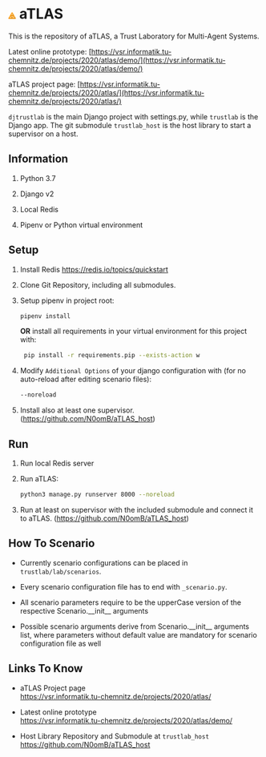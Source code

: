 # <img src="/logos/atlas_orange.svg" alt="aTLAS orange" width="3%" height="3%"> aTLAS

This is the repository of aTLAS, a Trust Laboratory for Multi-Agent Systems.

Latest online prototype: [https://vsr.informatik.tu-chemnitz.de/projects/2020/atlas/demo/](https://vsr.informatik.tu-chemnitz.de/projects/2020/atlas/demo/)

aTLAS project page: [https://vsr.informatik.tu-chemnitz.de/projects/2020/atlas/](https://vsr.informatik.tu-chemnitz.de/projects/2020/atlas/)

`djtrustlab` is the main Django project with settings.py, while `trustlab` is the Django app. The git submodule `trustlab_host` is the host library to start a supervisor on a host.

## Information
1. Python 3.7

2. Django v2

3. Local Redis

4. Pipenv or Python virtual environment

## Setup
1. Install Redis https://redis.io/topics/quickstart

2. Clone Git Repository, including all submodules.

3. Setup pipenv in project root:
    ```bash
    pipenv install
    ```
   **OR** install all requirements in your virtual environment for this project with:
   ```bash
    pip install -r requirements.pip --exists-action w
    ```
        
4. Modify ``Additional Options`` of your django configuration with (for no auto-reload after editing scenario files):
    ```bash
    --noreload
    ```

5. Install also at least one supervisor. (https://github.com/N0omB/aTLAS_host)

   
## Run

1. Run local Redis server

2. Run aTLAS:
    ```bash
    python3 manage.py runserver 8000 --noreload
    ```

3. Run at least on supervisor with the included submodule and connect it to aTLAS. (https://github.com/N0omB/aTLAS_host)


## How To Scenario

- Currently scenario configurations can be placed in ``trustlab/lab/scenarios``.

- Every scenario configuration file has to end with ``_scenario.py``.

- All scenario parameters require to be the upperCase version of the respective Scenario.\_\_init\_\_ arguments

- Possible scenario arguments derive from Scenario.\_\_init\_\_ arguments list, where parameters without default value are mandatory for scenario configuration file as well


## Links To Know

* aTLAS Project page \
https://vsr.informatik.tu-chemnitz.de/projects/2020/atlas/

* Latest online prototype \
https://vsr.informatik.tu-chemnitz.de/projects/2020/atlas/demo/

* Host Library Repository and Submodule at `trustlab_host` \
https://github.com/N0omB/aTLAS_host

<!-- Identifiers, in alphabetical order -->
[atlas-logo-orange]: /logos/atlas_orange.svg


